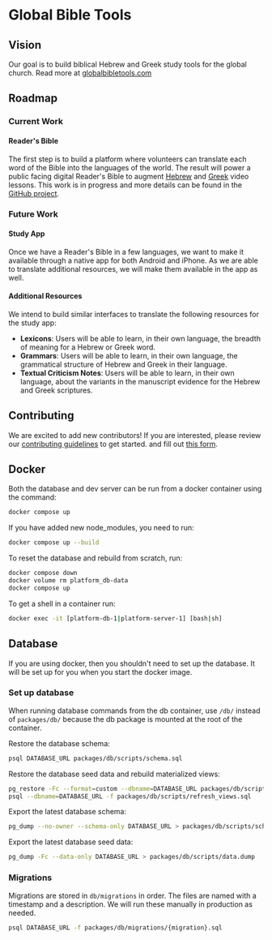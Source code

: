 # Global Bible Tools

## Vision

Our goal is to build biblical Hebrew and Greek study tools for the global church. Read more at [globalbibletools.com](https://globalbibletools.com)

## Roadmap

### Current Work

#### Reader's Bible
The first step is to build a platform where volunteers can translate each word of the Bible into the languages of the world.
The result will power a public facing digital Reader's Bible to augment [Hebrew](https://www.youtube.com/@AlephwithBeth) and [Greek](https://www.youtube.com/@AlphawithAngela) video lessons.
This work is in progress and more details can be found in the [GitHub project](https://github.com/orgs/globalbibletools/projects/1/views/1).

### Future Work

#### Study App
Once we have a Reader's Bible in a few languages, we want to make it available through a native app for both Android and iPhone.
As we are able to translate additional resources, we will make them available in the app as well.

#### Additional Resources
We intend to build similar interfaces to translate the following resources for the study app:
* **Lexicons**: Users will be able to learn, in their own language, the breadth of meaning for a Hebrew or Greek word.
* **Grammars**: Users will be able to learn, in their own language, the grammatical structure of Hebrew and Greek in their language.
* **Textual Criticism Notes**: Users will be able to learn, in their own language, about the variants in the manuscript evidence for the Hebrew and Greek scriptures.

## Contributing

We are excited to add new contributors! If you are interested, 
please review our [contributing guidelines](https://github.com/globalbibletools/platform/blob/main/.github/CONTRIBUTING.md) to get started.
and fill out [this form](https://enormous-square-660.notion.site/1468e90207d68038b9e5f22949d40b87?pvs=105).

## Docker

Both the database and dev server can be run from a docker container using the command:
```bash
docker compose up
```

If you have added new node_modules, you need to run:
```bash
docker compose up --build
```

To reset the database and rebuild from scratch, run:
```bash
docker compose down
docker volume rm platform_db-data
docker compose up
```

To get a shell in a container run:
```bash
docker exec -it [platform-db-1|platform-server-1] [bash|sh]
```

## Database

If you are using docker, then you shouldn't need to set up the database.
It will be set up for you when you start the docker image.

### Set up database

When running database commands from the db container, use `/db/` instead of `packages/db/` because the db package is mounted at the root of the container.

Restore the database schema:
```bash
psql DATABASE_URL packages/db/scripts/schema.sql
```

Restore the database seed data and rebuild materialized views:
```bash
pg_restore -Fc --format=custom --dbname=DATABASE_URL packages/db/scripts/data.dump
psql --dbname=DATABASE_URL -f packages/db/scripts/refresh_views.sql
```

Export the latest database schema:
```bash
pg_dump --no-owner --schema-only DATABASE_URL > packages/db/scripts/schema.sql
```

Export the latest database seed data:
```bash
pg_dump -Fc --data-only DATABASE_URL > packages/db/scripts/data.dump
```

### Migrations

Migrations are stored in `db/migrations` in order. The files are named with a timestamp and a description.
We will run these manually in production as needed.

```bash
psql DATABASE_URL -f packages/db/migrations/{migration}.sql
```
